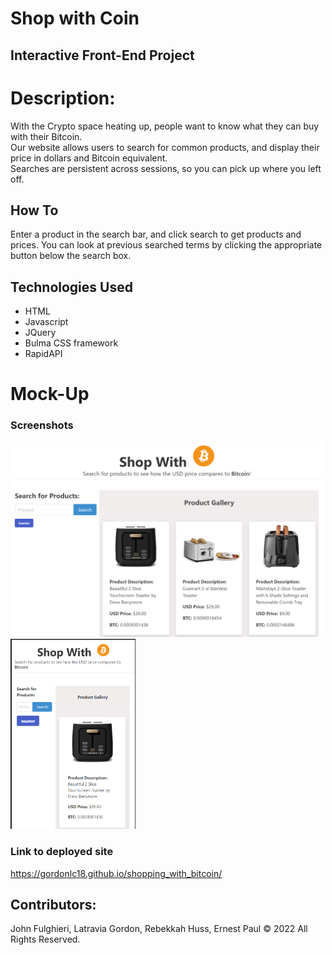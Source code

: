 # Shop with Coin

## Interactive Front-End Project

# Description:

With the Crypto space heating up, people want to know what they can buy with their Bitcoin.  
Our website allows users to search for common products, and display their price in dollars and Bitcoin equivalent.  
Searches are persistent across sessions, so you can pick up where you left off.

## How To

Enter a product in the search bar, and click search to get products and prices.
You can look at previous searched terms by clicking the appropriate button below the search box.

## Technologies Used

- HTML
- Javascript
- JQuery
- Bulma CSS framework
- RapidAPI

# Mock-Up

### Screenshots

<img src="./assets/img/Screenshot2-desktop.PNG" alt="desktop deployment" style="max-width: 500px;">
<img src="./assets/img/Screenshot1-mobile.PNG" alt="mobile deployment" style="max-width: 200px;">

### Link to deployed site

https://gordonlc18.github.io/shopping_with_bitcoin/

## Contributors:

John Fulghieri, Latravia Gordon, Rebekkah Huss, Ernest Paul © 2022 All Rights Reserved.
